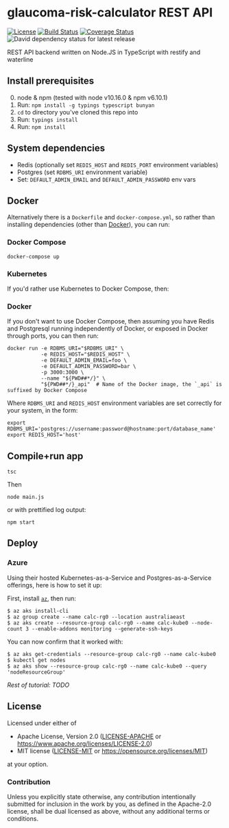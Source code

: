 glaucoma-risk-calculator REST API
=================================

[![License](https://img.shields.io/badge/license-Apache--2.0%20OR%20MIT-blue.svg)](https://opensource.org/licenses/Apache-2.0)
[![Build Status](https://travis-ci.org/glaucoma/glaucoma-risk-calculator-rest-api.svg?branch=master)](https://travis-ci.org/glaucoma/glaucoma-risk-calculator-rest-api)
[![Coverage Status](https://coveralls.io/repos/github/glaucoma/glaucoma-risk-calculator-rest-api/badge.svg)](https://coveralls.io/github/glaucoma/glaucoma-risk-calculator-rest-api)
![David dependency status for latest release](https://david-dm.org/glaucoma/glaucoma-risk-calculator-rest-api.svg)

REST API backend written on Node.JS in TypeScript with restify and waterline


## Install prerequisites

  0. node & npm (tested with node v10.16.0 & npm v6.10.1)
  1. Run: `npm install -g typings typescript bunyan`
  2. `cd` to directory you've cloned this repo into
  3. Run: `typings install`
  4. Run: `npm install`

## System dependencies

  - Redis (optionally set `REDIS_HOST` and `REDIS_PORT` environment variables)
  - Postgres (set `RDBMS_URI` environment variable)
  - Set: `DEFAULT_ADMIN_EMAIL` and `DEFAULT_ADMIN_PASSWORD` env vars

## Docker

Alternatively there is a `Dockerfile` and `docker-compose.yml`, so rather than installing dependencies (other than [Docker](https://docs.docker.com/install/#supported-platforms)), you can run:

### Docker Compose

    docker-compose up

### Kubernetes
If you'd rather use Kubernetes to Docker Compose, then:
<TODO>

### Docker

If you don't want to use Docker Compose, then assuming you have Redis and Postgresql running independently of Docker, or exposed in Docker through ports, you can then run:

    docker run -e RDBMS_URI="$RDBMS_URI" \
               -e REDIS_HOST="$REDIS_HOST" \
               -e DEFAULT_ADMIN_EMAIL=foo \
               -e DEFAULT_ADMIN_PASSWORD=bar \
               -p 3000:3000 \
               --name "${PWD##*/}" \
               "${PWD##*/}_api"  # Name of the Docker image, the `_api` is suffixed by Docker Compose

Where `RDBMS_URI` and `REDIS_HOST` environment variables are set correctly for your system, in the form:

    export RDBMS_URI='postgres://username:password@hostname:port/database_name'
    export REDIS_HOST='host'

## Compile+run app

    tsc

Then

    node main.js

or with prettified log output:

    npm start

## Deploy

### Azure
Using their hosted Kubernetes-as-a-Service and Postgres-as-a-Service offerings, here is how to set it up:

First, install [`az`](https://docs.microsoft.com/en-us/cli/azure/install-azure-cli?view=azure-cli-latest), then run:
```
$ az aks install-cli
$ az group create --name calc-rg0 --location australiaeast
$ az aks create --resource-group calc-rg0 --name calc-kube0 --node-count 3 --enable-addons monitoring --generate-ssh-keys
```

You can now confirm that it worked with:
```
$ az aks get-credentials --resource-group calc-rg0 --name calc-kube0
$ kubectl get nodes
$ az aks show --resource-group calc-rg0 --name calc-kube0 --query 'nodeResourceGroup'
```

*Rest of tutorial: TODO*

## License

Licensed under either of

- Apache License, Version 2.0 ([LICENSE-APACHE](LICENSE-APACHE) or <https://www.apache.org/licenses/LICENSE-2.0>)
- MIT license ([LICENSE-MIT](LICENSE-MIT) or <https://opensource.org/licenses/MIT>)

at your option.

### Contribution

Unless you explicitly state otherwise, any contribution intentionally submitted
for inclusion in the work by you, as defined in the Apache-2.0 license, shall be
dual licensed as above, without any additional terms or conditions.
